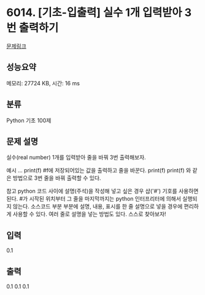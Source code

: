 # 6014. [기초-입출력] 실수 1개 입력받아 3번 출력하기

[문제링크](https://codeup.kr/problem.php?id=6014)

## 성능요약

메모리: 27724 KB, 시간: 16 ms

## 분류

Python 기초 100제

## 문제 설명

실수(real number) 1개를 입력받아 줄을 바꿔 3번 출력해보자.

예시
...
print(f)  #f에 저장되어있는 값을 출력하고 줄을 바꾼다.
print(f)
print(f)
와 같은 방법으로 3번 줄을 바꿔 출력할 수 있다.

참고
python 코드 사이에 설명(주석)을 작성해 넣고 싶은 경우 샵('#') 기호를 사용하면 된다.
#가 시작된 위치부터 그 줄을 마지막까지는 python 인터프리터에 의해서 실행되지 않는다.
소스코드 부분 부분에 설명, 내용, 표시를 한 줄 설명으로 넣을 경우에 편리하게 사용할 수 있다.
여러 줄로 설명을 넣는 방법도 있다. 스스로 찾아보자!

## 입력

0.1

## 출력

0.1
0.1
0.1